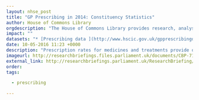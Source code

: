 ```yaml
---
layout: nhse_post
title: "GP Prescribing in 2014: Constituency Statistics"
author: House of Commons Library
orgdescription: "The House of Commons Library provides research, analysis and information services for MPs and their staff."
impact: ""
datasets: "* [Prescribing data ](http://www.hscic.gov.uk/gpprescribingdata) is from the monthly files published by the HSCIC"
date: 10-05-2016 11:23 +0000
description: "Prescription rates for medicines and treatments provide one useful measure of the burden of illness and disease across the country. This note provides statistics on prescriptions by GP practices in England as a whole and local variation for individual drugs and treatments."
imageurl: http://researchbriefings.files.parliament.uk/documents/CBP-7161/assets/e5856cb0-9d90-4ffd-8b64-037125226dff.png
external_link: http://researchbriefings.parliament.uk/ResearchBriefing/Summary/CBP-7161
order: 
tags:

  - prescribing

---
```

